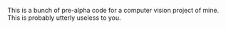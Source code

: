 This is a bunch of pre-alpha code for a computer vision project of mine. This is probably utterly useless to you.